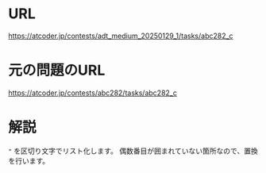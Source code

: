 # URL
https://atcoder.jp/contests/adt_medium_20250129_1/tasks/abc282_c

# 元の問題のURL
https://atcoder.jp/contests/abc282/tasks/abc282_c

# 解説
`"` を区切り文字でリスト化します。
偶数番目が囲まれていない箇所なので、置換を行います。
